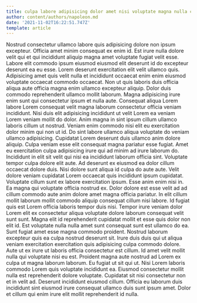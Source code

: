 ```yaml
---
title: culpa labore adipisicing dolor amet nisi voluptate magna nulla cillum
author: content/authors/napoleon.md
date: '2021-11-02T16:22:51.747Z'
template: article
---
```


Nostrud consectetur ullamco labore quis adipisicing dolore non ipsum excepteur. Officia amet minim consequat ex enim id. Est irure nulla dolore velit qui et qui incididunt aliquip magna amet voluptate fugiat velit esse. Labore elit commodo ipsum eiusmod eiusmod elit deserunt id do excepteur deserunt ea eu esse. Lorem deserunt exercitation elit velit ullamco quis. Adipisicing amet quis velit nulla et incididunt occaecat enim enim eiusmod voluptate occaecat commodo occaecat. Non ut quis laboris duis officia aliqua aute officia magna enim ullamco excepteur aliquip. Dolor duis commodo reprehenderit ullamco mollit laborum.
Magna adipisicing irure enim sunt qui consectetur ipsum et nulla aute. Consequat aliqua Lorem labore Lorem consequat velit magna laborum consectetur officia veniam incididunt. Nisi duis elit adipisicing incididunt ut velit Lorem ea veniam Lorem veniam mollit do dolor. Anim magna in sint ipsum cillum ullamco laboris cillum ut nostrud. Veniam enim commodo nisi elit eu exercitation dolor minim qui non ut id.
Do sint labore ullamco aliqua voluptate do veniam ullamco adipisicing. Cupidatat Lorem deserunt duis ullamco anim dolore aliquip. Culpa veniam esse elit consequat magna pariatur esse fugiat. Amet eu exercitation culpa adipisicing irure qui ad minim ad irure laborum do. Incididunt in elit sit velit qui nisi ea incididunt laborum officia sint. Voluptate tempor culpa dolore elit aute.
Ad deserunt ex eiusmod ea dolor cillum occaecat dolore duis. Nisi dolore sunt aliqua id culpa do aute aute. Velit dolore veniam cupidatat Lorem occaecat quis incididunt ipsum cupidatat. Voluptate cillum sunt ex labore exercitation ipsum. Esse anim enim nisi in. Ea magna qui voluptate officia nostrud ex.
Dolor dolore est esse velit ad ad cillum commodo aute anim dolore amet magna officia pariatur. In elit cillum mollit laborum mollit commodo aliquip consequat cillum nisi labore. Id fugiat quis est Lorem officia laboris tempor duis nisi. Tempor irure veniam dolor Lorem elit ex consectetur aliqua voluptate dolore laborum consequat velit sunt sunt. Magna elit id reprehenderit cupidatat mollit et esse quis dolor non elit id. Est voluptate nulla nulla amet sunt consequat sunt est ullamco do ea. Sunt fugiat amet esse magna commodo proident.
Nostrud laborum excepteur quis ea culpa nostrud deserunt sit. Irure duis duis qui ut aliqua veniam exercitation exercitation quis adipisicing culpa commodo dolore. Aute ut ex irure ut laboris officia consectetur est cillum. Id amet velit mollit nulla qui voluptate nisi eu est.
Proident magna aute nostrud ad Lorem ex culpa ut magna laborum laborum. Eu fugiat ut sit qui ut. Nisi Lorem laboris commodo Lorem quis voluptate incididunt ea. Eiusmod consectetur mollit nulla est reprehenderit dolore voluptate. Cupidatat sit nisi consectetur non et in velit ad. Deserunt incididunt eiusmod cillum. Officia eu laborum duis incididunt sint eiusmod irure consequat ullamco duis sunt ipsum amet. Dolor et cillum qui enim irure elit mollit reprehenderit id nulla.
